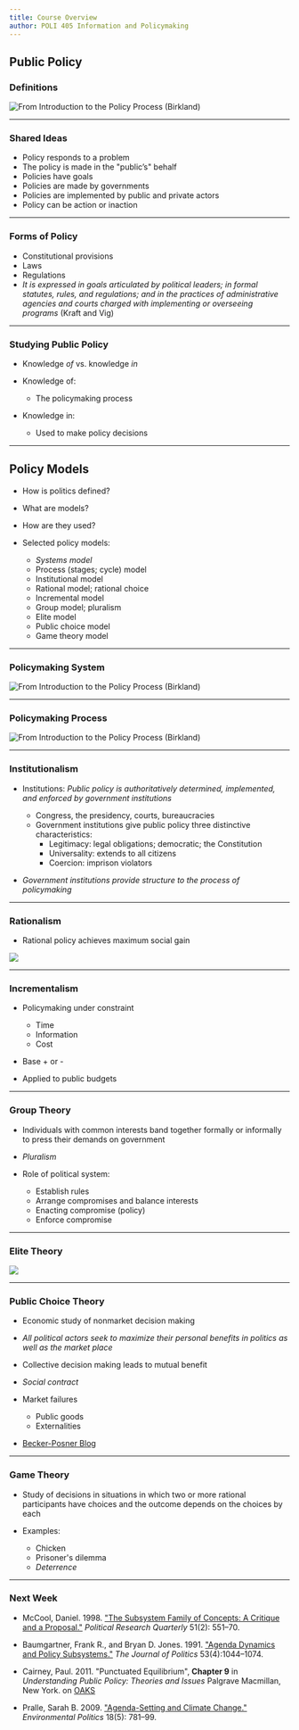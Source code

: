 ```yaml
---
title: Course Overview
author: POLI 405 Information and Policymaking 
---
```


## Public Policy

### Definitions 

![From _Introduction to the Policy Process_ (Birkland)](policy_defs.jpg)

---

### Shared Ideas 

* Policy responds to a problem 
* The policy is made in the "public’s" behalf
* Policies have goals 
* Policies are made by governments
* Policies are implemented by public and private actors
* Policy can be action or inaction

---

### Forms of Policy

* Constitutional provisions
* Laws 
* Regulations
* _It is expressed in goals articulated by political leaders; in
  formal statutes, rules, and regulations; and in the practices of
  administrative agencies and courts charged with implementing or
  overseeing programs_ (Kraft and Vig)

---

### Studying Public Policy

* Knowledge _of_ vs. knowledge _in_

* Knowledge of:
    * The policymaking process

* Knowledge in:
    * Used to make policy decisions

---

## Policy Models 

* How is politics defined?
<!-- laswell: who get what, when, and how -->

* What are models?
<!-- simplified version of reality -->

* How are they used?

* Selected policy models:
    * _Systems model_ 
    * Process (stages; cycle) model
    * Institutional model
    * Rational model; rational choice
    * Incremental model
    * Group model; pluralism
    * Elite model
    * Public choice model
    * Game theory model
    
---

### Policymaking System

![From _Introduction to the Policy Process_ (Birkland)](system.jpg)

---

### Policymaking Process

![From _Introduction to the Policy Process_ (Birkland)](stages.jpg)

---

### Institutionalism 

* Institutions: _Public policy is authoritatively determined, implemented, and
    enforced by government institutions_
    * Congress, the presidency, courts, bureaucracies
    * Government institutions give public policy three distinctive
    characteristics:
        * Legitimacy: legal obligations; democratic; the Constitution
        * Universality: extends to all citizens 
        * Coercion: imprison violators 

* _Government institutions provide structure to the process of policymaking_ 

---

### Rationalism

* Rational policy achieves maximum social gain

![](rational.jpg)

---

### Incrementalism

* Policymaking under constraint
    * Time
    * Information
    * Cost

* Base + or -

* Applied to public budgets

---

### Group Theory

* Individuals with common interests band together
  formally or informally to press their demands on government

* _Pluralism_

* Role of political system:
    * Establish rules
    * Arrange compromises and balance interests
    * Enacting compromise (policy)
    * Enforce compromise

---

### Elite Theory

![](elite.jpg)

---

### Public Choice Theory

* Economic study of nonmarket decision making

* _All political actors seek to maximize their personal benefits in politics as well as the market place_

* Collective decision making leads to mutual benefit

* _Social contract_

* Market failures
    * Public goods
    * Externalities

* [Becker-Posner Blog](http://www.becker-posner-blog.com/)

---

### Game Theory

* Study of decisions in situations in which two or more rational participants have choices and the outcome depends on the choices by each

* Examples:
    * Chicken 
    * Prisoner's dilemma
    * _Deterrence_

---

### Next Week

* McCool, Daniel. 1998. ["The Subsystem Family of Concepts: A Critique and a Proposal."](http://www.jstor.org/stable/449091?seq=1#page_scan_tab_contents) _Political Research Quarterly_ 51(2): 551–70.

* Baumgartner, Frank R., and Bryan D. Jones. 1991. ["Agenda Dynamics and Policy Subsystems."](http://www.jstor.org/stable/2131866?seq=1#page_scan_tab_contents) _The Journal of Politics_ 53(4):1044–1074.

* Cairney, Paul. 2011. "Punctuated Equilibrium", __Chapter 9__ in _Understanding Public Policy: Theories and Issues_ Palgrave Macmillan, New York. on [OAKS](https://lms.cofc.edu/)

* Pralle, Sarah B. 2009. ["Agenda-Setting and Climate Change."](http://www.tandfonline.com/doi/abs/10.1080/09644010903157115#.VJjk2sCA) _Environmental Politics_ 18(5): 781–99.
    

